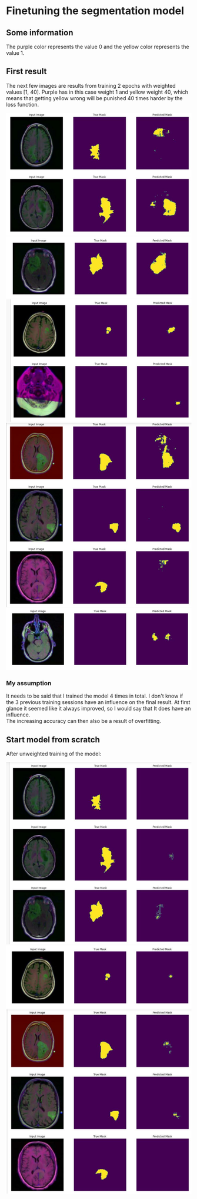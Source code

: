 # Finetuning the segmentation model
## Some information
The purple color represents the value 0 and the yellow color represents the value 1.

## First result
The next few images are results from training 2 epochs with weighted values [1, 40]. Purple has in this case weight 1 and yellow weight 40, which means that getting yellow wrong will be punished 40 times harder by the loss function.

![result 1](./images/segmentatie_result_1.JPG)
![result 2](./images/segmentatie_result_2.JPG)
![result 3](./images/segmentatie_result_3.JPG)
![result 4](./images/segmentatie_result_4.JPG)
![result 5](./images/segmentatie_result_5.JPG)

### My assumption
It needs to be said that I trained the model 4 times in total. I don't know if the 3 previous training sessions have an influence on the final result. At first glance it seemed like it always improved, so I would say that It does have an influence. 
<br>
The increasing accuracy can then also be a result of overfitting. 

## Start model from scratch
After unweighted training of the model:

![result 1](./images/segmentatie_result_2.1.JPG)
![result 2](./images/segmentatie_result_2.2.JPG)
![result 3](./images/segmentatie_result_2.3.JPG)